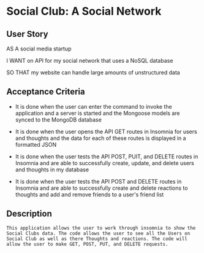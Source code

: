 # Social Club: A Social Network

## User Story

AS A social media startup

I WANT on API for my social network that uses a NoSQL database

SO THAT my website can handle large amounts of unstructured data

## Acceptance Criteria

* It is done when the user can enter the command to invoke the application and a server is started and the Mongoose models are synced to the MongoDB database

* It is done when the user opens the API GET routes in Insomnia for users and thoughts and the data for each of these routes is displayed in a formatted JSON

* It is done when the user tests the API POST, PUIT, and DELETE routes in Insomnia and are able to successfully create, update, and delete users and thoughts in my database

* It is done when the user tests the API POST and DELETE routes in Insomnia and are able to successfully create and delete reactions to thoughts and add and remove friends to a user's friend list

## Description

    This application allows the user to work through insomnia to show the Social Clubs data. The code allows the user to see all the Users on Social Club as well as there Thoughts and reactions. The code will allow the user to make GET, POST, PUT, and DELETE requests.

